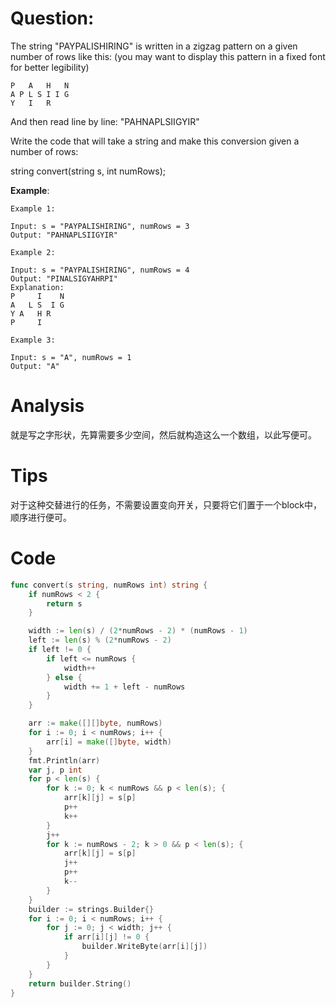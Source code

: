 # Question:

The string "PAYPALISHIRING" is written in a zigzag pattern on a given number of rows like this: (you may want to display this pattern in a fixed font for better legibility)

```
P   A   H   N
A P L S I I G
Y   I   R
```

And then read line by line: "PAHNAPLSIIGYIR"

Write the code that will take a string and make this conversion given a number of rows:

string convert(string s, int numRows);

**Example**:
```
Example 1:

Input: s = "PAYPALISHIRING", numRows = 3
Output: "PAHNAPLSIIGYIR"

Example 2:

Input: s = "PAYPALISHIRING", numRows = 4
Output: "PINALSIGYAHRPI"
Explanation:
P     I    N
A   L S  I G
Y A   H R
P     I

Example 3:

Input: s = "A", numRows = 1
Output: "A"
```

# Analysis

就是写之字形状，先算需要多少空间，然后就构造这么一个数组，以此写便可。

# Tips

对于这种交替进行的任务，不需要设置变向开关，只要将它们置于一个block中，顺序进行便可。

# Code
```go
func convert(s string, numRows int) string {
	if numRows < 2 {
		return s
	}

	width := len(s) / (2*numRows - 2) * (numRows - 1)
	left := len(s) % (2*numRows - 2)
	if left != 0 {
		if left <= numRows {
			width++
		} else {
			width += 1 + left - numRows
		}
	}

	arr := make([][]byte, numRows)
	for i := 0; i < numRows; i++ {
		arr[i] = make([]byte, width)
	}
	fmt.Println(arr)
	var j, p int
	for p < len(s) {
		for k := 0; k < numRows && p < len(s); {
			arr[k][j] = s[p]
			p++
			k++
		}
		j++
		for k := numRows - 2; k > 0 && p < len(s); {
			arr[k][j] = s[p]
			j++
			p++
			k--
		}
	}
	builder := strings.Builder{}
	for i := 0; i < numRows; i++ {
		for j := 0; j < width; j++ {
			if arr[i][j] != 0 {
				builder.WriteByte(arr[i][j])
			}
		}
	}
	return builder.String()
}
```

